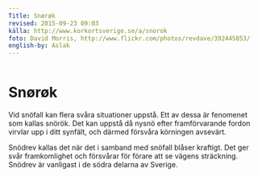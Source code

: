 ```yaml
---
Title: Snørøk  
revised: 2015-09-23 09:03  
källa: http://www.korkortsverige.se/a/snorok  
foto: David Morris, http://www.flickr.com/photos/revdave/392445853/  
english-by: Aslak  
---
```



<img src="https://c1.staticflickr.com/1/141/392445853_f2c1feef2d_o.jpg" alt="" width="" height="" />

Snørøk
=================

Vid snöfall kan flera svåra situationer uppstå.
Ett av dessa är fenomenet som kallas snörök.
Det kan uppstå då nysnö efter framförvarande fordon virvlar upp i ditt synfält, och därmed försvåra körningen avsevärt.

<!--
When it's snowing, several difficult situations can arise.
One of these is the phenomena of `snörök` (blizzard-like conditions?).
It can arise during new now after the vehicle in front of you stirs up the snow in your field of vision thereby making the driving considerably more difficult.

snöfall : snowfall
flera : several
svåra : (svår) difficult
situationer : situations
uppstå. (stå upp) stand up? arise
dessa : (denna) these
fenomenet : the phenoma
snörök. : snow smoke : blowing snow / blizzard ?
nysnö : new snow
efter : after
framförvarande : to the vehicle in front [of one]  framför:ahead varande:present participle of vara:has become // has become ahead of
fordon : a vehicle (part of previous phrase) `till framförvarande fordon` to the vehicle in front of one`
virvlar : virvla : to whirl, swirl, eddy
upp : whirl upp
synfält : field of vision
därmed  : with that, by that
försvåra : to make more difficult, make worse
körningen : kørning : the driving
avsevärt. : considerably, appreciably
snödrev : snow drift ? drifting snow ? 
  -->

Snödrev kallas det när det i samband med snöfall blåser kraftigt.
Det ger svår framkomlighet och försvårar för förare att se vägens sträckning.
Snödrev är vanligast i de södra delarna av Sverige.

<!--
Drifting snow is called this when it is combined with powerful winds.
These conditions make driving (going forward) difficult and (makes it) difficult for the driver to see the road.
Drifting snow is most common in the southern parts of Sweden.

samband : connection, liason
snöfall : snowfall
blåser : blows
kraftigt. : powerfully
svår : difficult
framkomlighet : accessibility, passability
försvårar : makes more difficult, makes worse
förare : a driver (of a vehicle)
vägens : the road's
sträckning. direction, lie
snödrev : drifting snow
södra : southern
delarna : del : the ... parts
  -->
